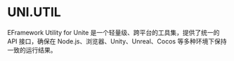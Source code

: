 # UNI.UTIL
EFramework Utility for Unite 是一个轻量级、跨平台的工具集，提供了统一的 API 接口，确保在 Node.js、浏览器、Unity、Unreal、Cocos 等多种环境下保持一致的运行结果。
